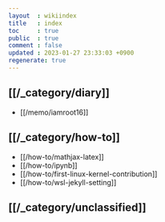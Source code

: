 ```yaml
---
layout  : wikiindex
title   : index
toc     : true
public  : true
comment : false
updated : 2023-01-27 23:33:03 +0900
regenerate: true
---
```


## [[/_category/diary]]

* [[/memo/iamroot16]]


## [[/_category/how-to]]

* [[/how-to/mathjax-latex]]
* [[/how-to/ipynb]]
* [[/how-to/first-linux-kernel-contribution]]
* [[/how-to/wsl-jekyll-setting]]


## [[/_category/unclassified]]

<!--
* [[filename]]{title}
    * [[]]

---
## blog posts
<div>
    <ul>
{% for post in site.posts %}
    {% if post.public == true %}
        <li>
            <a class="post-link" href="{{ post.url | prepend: site.baseurl }}">
                {{ post.title }}
            </a>
        </li>
    {% endif %}
{% endfor %}
    </ul>
</div>
-->
